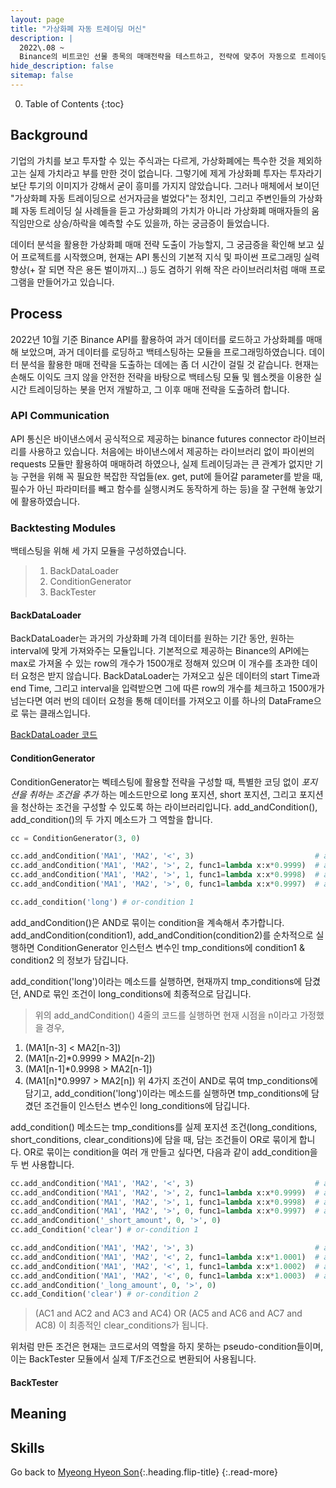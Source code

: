 ```yaml
---
layout: page
title: "가상화폐 자동 트레이딩 머신"
description: |
  2022\.08 ~  
  Binance의 비트코인 선물 종목의 매매전략을 테스트하고, 전략에 맞추어 자동으로 트레이딩하는 봇을 만드는 개인 프로젝트입니다.
hide_description: false
sitemap: false
---
```


0. Table of Contents
{:toc}


## Background

기업의 가치를 보고 투자할 수 있는 주식과는 다르게, 가상화폐에는 특수한 것을 제외하고는 실제 가치라고 부를 만한 것이 없습니다. 그렇기에 제게 가상화폐 투자는 투자라기보단 투기의 이미지가 강해서 굳이 흥미를 가지지 않았습니다. 그러나 매체에서 보이던 "가상화폐 자동 트레이딩으로 선거자금을 벌었다"는 정치인, 그리고 주변인들의 가상화폐 자동 트레이딩 실 사례들을 듣고 가상화폐의 가치가 아니라 가상화폐 매매자들의 움직임만으로 상승/하락을 예측할 수도 있을까, 하는 궁금증이 들었습니다.

데이터 분석을 활용한 가상화폐 매매 전략 도출이 가능할지, 그 궁금증을 확인해 보고 싶어 프로젝트를 시작했으며, 현재는 API 통신의 기본적 지식 및 파이썬 프로그래밍 실력 향상(+ 잘 되면 작은 용돈 벌이까지...) 등도 겸하기 위해 작은 라이브러리처럼 매매 프로그램을 만들어가고 있습니다.


## Process

2022년 10월 기준 Binance API를 활용하여 과거 데이터를 로드하고 가상화폐를 매매해 보았으며, 과거 데이터를 로딩하고 백테스팅하는 모듈을 프로그래밍하였습니다. 데이터 분석을 활용한 매매 전략을 도출하는 데에는 좀 더 시간이 걸릴 것 같습니다. 현재는 손해도 이익도 크지 않을 안전한 전략을 바탕으로 백테스팅 모듈 및 웹소켓을 이용한 실시간 트레이딩하는 봇을 먼저 개발하고, 그 이후 매매 전략을 도출하려 합니다.


### API Communication

API 통신은 바이낸스에서 공식적으로 제공하는 binance futures connector 라이브러리를 사용하고 있습니다. 처음에는 바이낸스에서 제공하는 라이브러리 없이 파이썬의 requests 모듈만 활용하여 매매하려 하였으나, 실제 트레이딩과는 큰 관계가 없지만 기능 구현을 위해 꼭 필요한 복잡한 작업들(ex. get, put에 들어갈 parameter를 받을 때, 필수가 아닌 파라미터를 빼고 함수를 실행시켜도 동작하게 하는 등)을 잘 구현해 놓았기에 활용하였습니다.


### Backtesting Modules

백테스팅을 위해 세 가지 모듈을 구성하였습니다.

> 1. BackDataLoader
> 2. ConditionGenerator
> 3. BackTester

####  BackDataLoader

BackDataLoader는 과거의 가상화폐 가격 데이터를 원하는 기간 동안, 원하는 interval에 맞게 가져와주는 모듈입니다. 기본적으로 제공하는 Binance의 API에는 max로 가져올 수 있는 row의 개수가 1500개로 정해져 있으며 이 개수를 초과한 데이터 요청은 받지 않습니다. BackDataLoader는 가져오고 싶은 데이터의 start Time과 end Time, 그리고 interval을 입력받으면 그에 따른 row의 개수를 체크하고 1500개가 넘는다면 여러 번의 데이터 요청을 통해 데이터를 가져오고 이를 하나의 DataFrame으로 묶는 클래스입니다.

[BackDataLoader 코드](https://github.com/menmenmeng/TIL/blob/main/AutoTrader/BinanceTrader/backTester/BackDataLoader.py)


####  ConditionGenerator

ConditionGenerator는 벡테스팅에 활용할 전략을 구성할 때, 특별한 코딩 없이 _포지션을 취하는 조건을 추가_ 하는 메소드만으로 long 포지션, short 포지션, 그리고 포지션을 청산하는 조건을 구성할 수 있도록 하는 라이브러리입니다. add_andCondition(), add_condition()의 두 가지 메소드가 그 역할을 합니다.

~~~python
cc = ConditionGenerator(3, 0)

cc.add_andCondition('MA1', 'MA2', '<', 3)                           # and-condition 1
cc.add_andCondition('MA1', 'MA2', '>', 2, func1=lambda x:x*0.9999)  # and-condition 2
cc.add_andCondition('MA1', 'MA2', '>', 1, func1=lambda x:x*0.9998)  # and-condition 3
cc.add_andCondition('MA1', 'MA2', '>', 0, func1=lambda x:x*0.9997)  # and-condition 4

cc.add_condition('long') # or-condition 1
~~~

add_andCondition()은 AND로 묶이는 condition을 계속해서 추가합니다. add_andCondition(condition1), add_andCondition(condition2)를 순차적으로 실행하면 ConditionGenerator 인스턴스 변수인 tmp_conditions에 condition1 & condition2 의 정보가 담깁니다.

add_condition('long')이라는 메소드를 실행하면, 현재까지 tmp_conditions에 담겼던, AND로 묶인 조건이 long_conditions에 최종적으로 담깁니다. 

> 위의 add_andCondition() 4줄의 코드를 실행하면 현재 시점을 n이라고 가정했을 경우,  
  1. (MA1[n-3] < MA2[n-3]) 
  2. (MA1[n-2]*0.9999 > MA2[n-2]) 
  3. (MA1[n-1]*0.9998 > MA2[n-1]) 
  4. (MA1[n]*0.9997 > MA2[n])
  위 4가지 조건이 AND로 묶여 tmp_conditions에 담기고,
  add_condition('long')이라는 메소드를 실행하면 tmp_conditions에 담겼던 조건들이
  인스턴스 변수인 long_conditions에 담깁니다.

add_condition() 메소드는 tmp_conditions를 실제 포지션 조건(long_conditions, short_conditions, clear_conditions)에 담을 때, 담는 조건들이 OR로 묶이게 합니다. OR로 묶이는 condition을 여러 개 만들고 싶다면, 다음과 같이 add_condition을 두 번 사용합니다.

~~~python
cc.add_andCondition('MA1', 'MA2', '<', 3)                           # and-condition 1 (AC1)
cc.add_andCondition('MA1', 'MA2', '>', 2, func1=lambda x:x*0.9999)  # and-condition 2 (AC2)
cc.add_andCondition('MA1', 'MA2', '>', 1, func1=lambda x:x*0.9998)  # and-condition 3 (AC3)
cc.add_andCondition('MA1', 'MA2', '>', 0, func1=lambda x:x*0.9997)  # and-condition 4 (AC4)
cc.add_andCondition('_short_amount', 0, '>', 0)
cc.add_Condition('clear') # or-condition 1

cc.add_andCondition('MA1', 'MA2', '>', 3)                           # and-condition 5 (AC5)
cc.add_andCondition('MA1', 'MA2', '<', 2, func1=lambda x:x*1.0001)  # and-condition 6 (AC6)
cc.add_andCondition('MA1', 'MA2', '<', 1, func1=lambda x:x*1.0002)  # and-condition 7 (AC7)
cc.add_andCondition('MA1', 'MA2', '<', 0, func1=lambda x:x*1.0003)  # and-condition 8 (AC8)
cc.add_andCondition('_long_amount', 0, '>', 0)
cc.add_Condition('clear') # or-condition 2
~~~

> (AC1 and AC2 and AC3 and AC4) OR (AC5 and AC6 and AC7 and AC8) 이 최종적인 clear_conditions가 됩니다.

위처럼 만든 조건은 현재는 코드로서의 역할을 하지 못하는 pseudo-condition들이며, 이는 BackTester 모듈에서 실제 T/F조건으로 변환되어 사용됩니다.


####  BackTester







## Meaning


## Skills


Go back to [Myeong Hyeon Son](/about/){:.heading.flip-title}
{:.read-more}